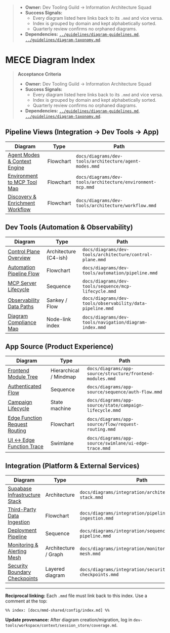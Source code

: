 > - **Owner:** Dev Tooling Guild → Information Architecture Squad
> - **Success Signals:**
>   - Every diagram listed here links back to its `.mmd` and vice versa.
>   - Index is grouped by domain and kept alphabetically sorted.
>   - Quarterly review confirms no orphaned diagrams.
> - **Dependencies:** [`../guidelines/diagram-guidelines.md`](../guidelines/diagram-guidelines.md), [`../guidelines/diagram-taxonomy.md`](../guidelines/diagram-taxonomy.md).

# MECE Diagram Index

> **Acceptance Criteria**
>
> - **Owner:** Dev Tooling Guild → Information Architecture Squad
> - **Success Signals:**
>   - Every diagram listed here links back to its `.mmd` and vice versa.
>   - Index is grouped by domain and kept alphabetically sorted.
>   - Quarterly review confirms no orphaned diagrams.
> - **Dependencies:** [`../guidelines/diagram-guidelines.md`](../guidelines/diagram-guidelines.md), [`../guidelines/diagram-taxonomy.md`](../guidelines/diagram-taxonomy.md).

## Pipeline Views (Integration → Dev Tools → App)

| Diagram                                                                                  | Type      | Path                                                       |
| ---------------------------------------------------------------------------------------- | --------- | ---------------------------------------------------------- |
| [Agent Modes & Context Engine](../../diagrams/dev-tools/architecture/agent-modes.mmd)    | Flowchart | `docs/diagrams/dev-tools/architecture/agent-modes.mmd`     |
| [Environment to MCP Tool Map](../../diagrams/dev-tools/architecture/environment-mcp.mmd) | Flowchart | `docs/diagrams/dev-tools/architecture/environment-mcp.mmd` |
| [Discovery & Enrichment Workflow](../../diagrams/dev-tools/architecture/workflow.mmd)    | Flowchart | `docs/diagrams/dev-tools/architecture/workflow.mmd`        |

## Dev Tools (Automation & Observability)

| Diagram                                                                              | Type                  | Path                                                      |
| ------------------------------------------------------------------------------------ | --------------------- | --------------------------------------------------------- |
| [Control Plane Overview](../../diagrams/dev-tools/architecture/control-plane.mmd)    | Architecture (C4-ish) | `docs/diagrams/dev-tools/architecture/control-plane.mmd`  |
| [Automation Pipeline Flow](../../diagrams/dev-tools/automation/pipeline.mmd)         | Flowchart             | `docs/diagrams/dev-tools/automation/pipeline.mmd`         |
| [MCP Server Lifecycle](../../diagrams/dev-tools/sequence/mcp-lifecycle.mmd)          | Sequence              | `docs/diagrams/dev-tools/sequence/mcp-lifecycle.mmd`      |
| [Observability Data Paths](../../diagrams/dev-tools/observability/data-pipeline.mmd) | Sankey / Flow         | `docs/diagrams/dev-tools/observability/data-pipeline.mmd` |
| [Diagram Compliance Map](../../diagrams/dev-tools/navigation/diagram-index.mmd)      | Node-link index       | `docs/diagrams/dev-tools/navigation/diagram-index.mmd`    |

## App Source (Product Experience)

| Diagram                                                                             | Type                   | Path                                                      |
| ----------------------------------------------------------------------------------- | ---------------------- | --------------------------------------------------------- |
| [Frontend Module Tree](../../diagrams/app-source/structure/frontend-modules.mmd)    | Hierarchical / Mindmap | `docs/diagrams/app-source/structure/frontend-modules.mmd` |
| [Authenticated Flow](../../diagrams/app-source/sequence/auth-flow.mmd)              | Sequence               | `docs/diagrams/app-source/sequence/auth-flow.mmd`         |
| [Campaign Lifecycle](../../diagrams/app-source/state/campaign-lifecycle.mmd)        | State machine          | `docs/diagrams/app-source/state/campaign-lifecycle.mmd`   |
| [Edge Function Request Routing](../../diagrams/app-source/flow/request-routing.mmd) | Flowchart              | `docs/diagrams/app-source/flow/request-routing.mmd`       |
| [UI ↔ Edge Function Trace](../../diagrams/app-source/swimlane/ui-edge-trace.mmd)    | Swimlane               | `docs/diagrams/app-source/swimlane/ui-edge-trace.mmd`     |

## Integration (Platform & External Services)

| Diagram                                                                                       | Type                 | Path                                                          |
| --------------------------------------------------------------------------------------------- | -------------------- | ------------------------------------------------------------- |
| [Supabase Infrastructure Stack](../../diagrams/integration/architecture/supabase-stack.mmd)   | Architecture         | `docs/diagrams/integration/architecture/supabase-stack.mmd`   |
| [Third-Party Data Ingestion](../../diagrams/integration/pipelines/data-ingestion.mmd)         | Flowchart            | `docs/diagrams/integration/pipelines/data-ingestion.mmd`      |
| [Deployment Pipeline](../../diagrams/integration/sequence/deployment-pipeline.mmd)            | Sequence             | `docs/diagrams/integration/sequence/deployment-pipeline.mmd`  |
| [Monitoring & Alerting Mesh](../../diagrams/integration/monitoring/alerting-mesh.mmd)         | Architecture / Graph | `docs/diagrams/integration/monitoring/alerting-mesh.mmd`      |
| [Security Boundary Checkpoints](../../diagrams/integration/security/boundary-checkpoints.mmd) | Layered diagram      | `docs/diagrams/integration/security/boundary-checkpoints.mmd` |

---

**Reciprocal linking:** Each `.mmd` file must link back to this index. Use a comment at the top:

```mermaid
%% index: [docs/mmd-shared/config/index.md] %%
```

**Update provenance:** After diagram creation/migration, log in `dev-tools/workspace/context/session_store/coverage.md`.
